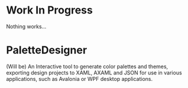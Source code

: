 # Work In Progress

Nothing works...

# PaletteDesigner

(Will be) An Interactive tool to generate color palettes and themes, exporting design projects to 
XAML, AXAML and JSON for use in various applications, such as Avalonia or WPF desktop applications.

